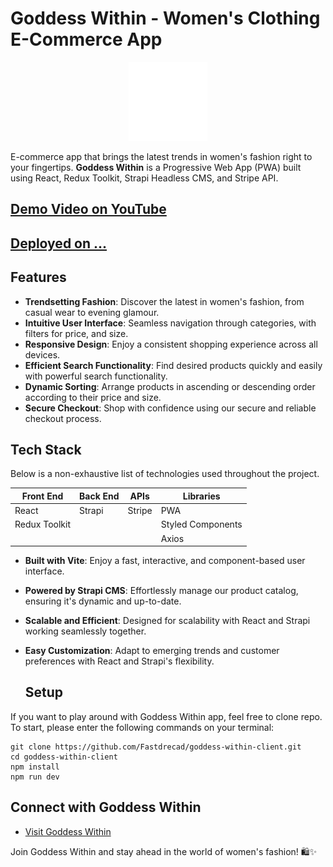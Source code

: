 # Goddess Within - Women's Clothing E-Commerce App

<div align='center'><img style="width:25%" src='/public/assets/GW-logo.png'/></div>

<p>
E-commerce app that brings the latest trends in women's fashion right to your fingertips. <b>Goddess Within</b>  is a Progressive Web App (PWA) built using React, Redux Toolkit, Strapi Headless CMS, and Stripe API.
</p>

## <a href="https://www.youtube.com/"> Demo Video on YouTube </a>

## <a href="#"> Deployed on ... </a>



## Features

- **Trendsetting Fashion**: Discover the latest in women's fashion, from casual wear to evening glamour.
- **Intuitive User Interface**: Seamless navigation through categories, with filters for price, and size.
- **Responsive Design**: Enjoy a consistent shopping experience across all devices.
- **Efficient Search Functionality**: Find desired products quickly and easily with powerful search functionality.
- **Dynamic Sorting**: Arrange products in ascending or descending order according to their price and size.
- **Secure Checkout**: Shop with confidence using our secure and reliable checkout process.

## Tech Stack

Below is a non-exhaustive list of technologies used throughout the project.

<table>
      <thead>
        <tr>
          <th>Front End</th>
          <th>Back End</th>
          <th>APIs</th>
          <th>Libraries</th>
        </tr>
      </thead>
      <tbody>
            <tr>
              <td>React</td>
              <td>Strapi</td>
              <td>Stripe</td>
              <td>PWA</td>
            </tr>
            <tr>
              <td>Redux Toolkit</td>
              <td></td>
              <td></td>
              <td>Styled Components</td>
            </tr>
            <tr>
              <td></td>
              <td></td>
              <td></td>
              <td>Axios</td>
            </tr>
        </tbody>
  </table>

- **Built with Vite**: Enjoy a fast, interactive, and component-based user interface.
- **Powered by Strapi CMS**: Effortlessly manage our product catalog, ensuring it's dynamic and up-to-date.
- **Scalable and Efficient**: Designed for scalability with React and Strapi working seamlessly together.
- **Easy Customization**: Adapt to emerging trends and customer preferences with React and Strapi's flexibility.

  ## Setup

If you want to play around with Goddess Within app, feel free to clone repo. To start, please enter the following commands on your terminal:

```
git clone https://github.com/Fastdrecad/goddess-within-client.git
cd goddess-within-client
npm install
npm run dev
```


## Connect with Goddess Within

- [Visit Goddess Within](#)

Join Goddess Within and stay ahead in the world of women's fashion! 🛍️✨
